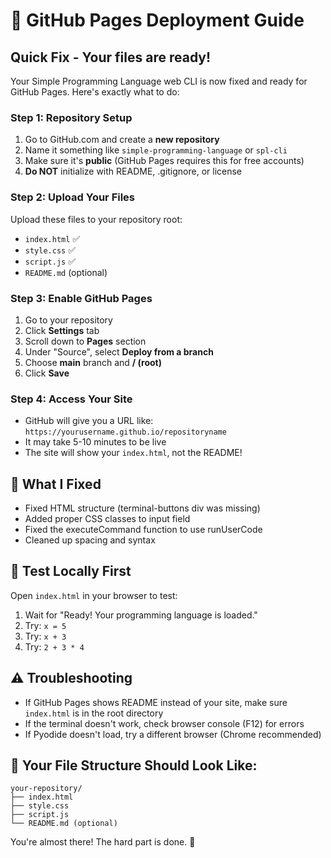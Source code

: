 # 🚀 GitHub Pages Deployment Guide

## Quick Fix - Your files are ready!

Your Simple Programming Language web CLI is now fixed and ready for GitHub Pages. Here's exactly what to do:

### Step 1: Repository Setup
1. Go to GitHub.com and create a **new repository**
2. Name it something like `simple-programming-language` or `spl-cli`
3. Make sure it's **public** (GitHub Pages requires this for free accounts)
4. **Do NOT** initialize with README, .gitignore, or license

### Step 2: Upload Your Files
Upload these files to your repository root:
- `index.html` ✅
- `style.css` ✅  
- `script.js` ✅
- `README.md` (optional)

### Step 3: Enable GitHub Pages
1. Go to your repository
2. Click **Settings** tab
3. Scroll down to **Pages** section
4. Under "Source", select **Deploy from a branch**
5. Choose **main** branch and **/ (root)**
6. Click **Save**

### Step 4: Access Your Site
- GitHub will give you a URL like: `https://yourusername.github.io/repositoryname`
- It may take 5-10 minutes to be live
- The site will show your `index.html`, not the README!

## 🔧 What I Fixed
- Fixed HTML structure (terminal-buttons div was missing)
- Added proper CSS classes to input field
- Fixed the executeCommand function to use runUserCode
- Cleaned up spacing and syntax

## 🧪 Test Locally First
Open `index.html` in your browser to test:
1. Wait for "Ready! Your programming language is loaded." 
2. Try: `x = 5`
3. Try: `x + 3`
4. Try: `2 + 3 * 4`

## ⚠️ Troubleshooting
- If GitHub Pages shows README instead of your site, make sure `index.html` is in the root directory
- If the terminal doesn't work, check browser console (F12) for errors
- If Pyodide doesn't load, try a different browser (Chrome recommended)

## 📁 Your File Structure Should Look Like:
```
your-repository/
├── index.html
├── style.css
├── script.js
└── README.md (optional)
```

You're almost there! The hard part is done. 🎉
